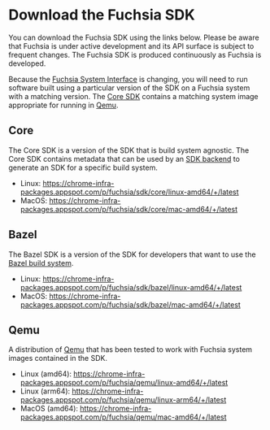 # Download the Fuchsia SDK

You can download the Fuchsia SDK using the links below. Please be aware that
Fuchsia is under active development and its API surface is subject to frequent
changes. The Fuchsia SDK is produced continuously as Fuchsia is developed.

Because the [Fuchsia System Interface](../abi/system.md) is changing, you will
need to run software built using a particular version of the SDK on a Fuchsia
system with a matching version. The [Core SDK](#core) contains a matching system
image appropriate for running in [Qemu](#qemu).

## Core

The Core SDK is a version of the SDK that is build system agnostic. The Core SDK
contains metadata that can be used by an [SDK backend](README.md#backend) to
generate an SDK for a specific build system.

* Linux: https://chrome-infra-packages.appspot.com/p/fuchsia/sdk/core/linux-amd64/+/latest
* MacOS: https://chrome-infra-packages.appspot.com/p/fuchsia/sdk/core/mac-amd64/+/latest

## Bazel

The Bazel SDK is a version of the SDK for developers that want to use the
[Bazel build system](https://bazel.build/).

* Linux: https://chrome-infra-packages.appspot.com/p/fuchsia/sdk/bazel/linux-amd64/+/latest
* MacOS: https://chrome-infra-packages.appspot.com/p/fuchsia/sdk/bazel/mac-amd64/+/latest

## Qemu

A distribution of [Qemu](https://www.qemu.org/) that has been tested to work
with Fuchsia system images contained in the SDK.

* Linux (amd64): https://chrome-infra-packages.appspot.com/p/fuchsia/qemu/linux-amd64/+/latest
* Linux (arm64): https://chrome-infra-packages.appspot.com/p/fuchsia/qemu/linux-arm64/+/latest
* MacOS (amd64): https://chrome-infra-packages.appspot.com/p/fuchsia/qemu/mac-amd64/+/latest
